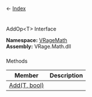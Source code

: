 ← [Index](Api-Index)

# 
AddOp&lt;T&gt; Interface

**Namespace:** [VRageMath](VRageMath)  
**Assembly:** VRage.Math.dll

### 
Methods

|Member|Description|
|---|---|
|[Add(T, bool)](VRageMath.AddOp`1.Add)||

